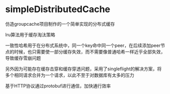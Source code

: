 # simpleDistributedCache
仿造groupcache项目制作的一个简单实现的分布式缓存

lru算法用于缓存淘汰策略

一致性哈希用于在分布式系统中，同一个key命中同一个peer，在后续添加peer节点的时候，也只需要使一部分缓存失效，而不需要像普通哈希一样近乎全部失效，导致缓存雪崩问题

另外因为可能存在缓存击穿和缓存穿透问题，采用了singleflight的解决方案，将多个相同请求合并为一个请求，以此不至于对数据库有太多的压力

基于HTTP协议通过protobuf进行通信，加快通行效率


